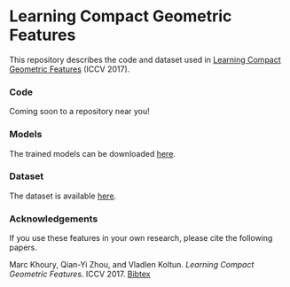 # Learning Compact Geometric Features

This repository describes the code and dataset used in [Learning Compact Geometric Features](https://arxiv.org/abs/1709.05056) (ICCV 2017).

### Code

Coming soon to a repository near you!

### Models

The trained models can be downloaded [here](https://drive.google.com/file/d/0B-ePgl6HF260b2UtVXpjN005cnM/view?usp=sharing). 

### Dataset

The dataset is available [here](https://marckhoury.github.io/CGF/).

### Acknowledgements
If you use these features in your own research, please cite the following papers.
 
Marc Khoury, Qian-Yi Zhou, and Vladlen Koltun. *Learning Compact Geometric Features*. ICCV 2017. [Bibtex](https://marckhoury.github.io/CGF/bibtex)

